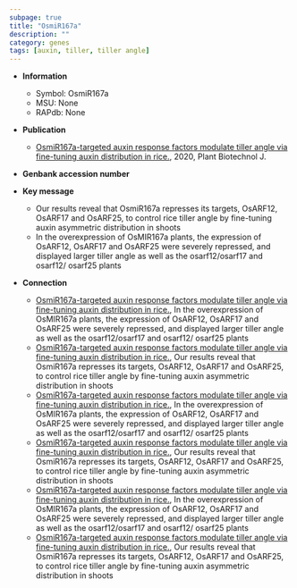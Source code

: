 ```yaml
---
subpage: true
title: "OsmiR167a"
description: ""
category: genes
tags: [auxin, tiller, tiller angle]
---
```


* **Information**  
    + Symbol: OsmiR167a  
    + MSU: None  
    + RAPdb: None  

* **Publication**  
    + [OsmiR167a-targeted auxin response factors modulate tiller angle via fine-tuning auxin distribution in rice.](http://www.ncbi.nlm.nih.gov/pubmed?term=OsmiR167a-targeted+auxin+response+factors+modulate+tiller+angle+via+fine-tuning+auxin+distribution+in+rice.%5BTitle%5D), 2020, Plant Biotechnol J.

* **Genbank accession number**  

* **Key message**  
    + Our results reveal that OsmiR167a represses its targets, OsARF12, OsARF17 and OsARF25, to control rice tiller angle by fine-tuning auxin asymmetric distribution in shoots
    + In the overexpression of OsMIR167a plants, the expression of OsARF12, OsARF17 and OsARF25 were severely repressed, and displayed larger tiller angle as well as the osarf12/osarf17 and osarf12/ osarf25 plants

* **Connection**  
    + [OsmiR167a-targeted auxin response factors modulate tiller angle via fine-tuning auxin distribution in rice.](http://www.ncbi.nlm.nih.gov/pubmed?term=OsmiR167a-targeted+auxin+response+factors+modulate+tiller+angle+via+fine-tuning+auxin+distribution+in+rice.%5BTitle%5D),  In the overexpression of OsMIR167a plants, the expression of OsARF12, OsARF17 and OsARF25 were severely repressed, and displayed larger tiller angle as well as the osarf12/osarf17 and osarf12/ osarf25 plants
    + [OsmiR167a-targeted auxin response factors modulate tiller angle via fine-tuning auxin distribution in rice.](http://www.ncbi.nlm.nih.gov/pubmed?term=OsmiR167a-targeted+auxin+response+factors+modulate+tiller+angle+via+fine-tuning+auxin+distribution+in+rice.%5BTitle%5D),  Our results reveal that OsmiR167a represses its targets, OsARF12, OsARF17 and OsARF25, to control rice tiller angle by fine-tuning auxin asymmetric distribution in shoots
    + [OsmiR167a-targeted auxin response factors modulate tiller angle via fine-tuning auxin distribution in rice.](http://www.ncbi.nlm.nih.gov/pubmed?term=OsmiR167a-targeted+auxin+response+factors+modulate+tiller+angle+via+fine-tuning+auxin+distribution+in+rice.%5BTitle%5D),  In the overexpression of OsMIR167a plants, the expression of OsARF12, OsARF17 and OsARF25 were severely repressed, and displayed larger tiller angle as well as the osarf12/osarf17 and osarf12/ osarf25 plants
    + [OsmiR167a-targeted auxin response factors modulate tiller angle via fine-tuning auxin distribution in rice.](http://www.ncbi.nlm.nih.gov/pubmed?term=OsmiR167a-targeted+auxin+response+factors+modulate+tiller+angle+via+fine-tuning+auxin+distribution+in+rice.%5BTitle%5D),  Our results reveal that OsmiR167a represses its targets, OsARF12, OsARF17 and OsARF25, to control rice tiller angle by fine-tuning auxin asymmetric distribution in shoots
    + [OsmiR167a-targeted auxin response factors modulate tiller angle via fine-tuning auxin distribution in rice.](http://www.ncbi.nlm.nih.gov/pubmed?term=OsmiR167a-targeted+auxin+response+factors+modulate+tiller+angle+via+fine-tuning+auxin+distribution+in+rice.%5BTitle%5D),  In the overexpression of OsMIR167a plants, the expression of OsARF12, OsARF17 and OsARF25 were severely repressed, and displayed larger tiller angle as well as the osarf12/osarf17 and osarf12/ osarf25 plants
    + [OsmiR167a-targeted auxin response factors modulate tiller angle via fine-tuning auxin distribution in rice.](http://www.ncbi.nlm.nih.gov/pubmed?term=OsmiR167a-targeted+auxin+response+factors+modulate+tiller+angle+via+fine-tuning+auxin+distribution+in+rice.%5BTitle%5D),  Our results reveal that OsmiR167a represses its targets, OsARF12, OsARF17 and OsARF25, to control rice tiller angle by fine-tuning auxin asymmetric distribution in shoots



